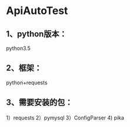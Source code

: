 # ApiAutoTest

## 1、python版本：
python3.5

## 2、框架：
python+requests

## 3、需要安装的包：
1）requests
2）pymysql
3）ConfigParser
4) pika




